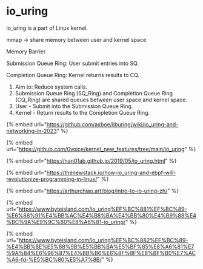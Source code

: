# io\_uring

io\_uring is a part of Linux kernel.

mmap -> share memory between user and kernel space

Memory Barrier

Submission Queue Ring: User submit entries into SQ.

Completion Queue Ring: Kernel returns results to CQ.

1. Aim to: Reduce system calls.
2. Submission Queue Ring (SQ\_Ring) and Completion Queue Ring (CQ\_Ring) are shared queues between user space and kernel space.
3. User - Submit into the Submission Queue Ring.
4. Kernel - Return results to the Completion Queue Ring.

{% embed url="https://github.com/axboe/liburing/wiki/io_uring-and-networking-in-2023" %}

{% embed url="https://github.com/0voice/kernel_new_features/tree/main/io_uring" %}

{% embed url="https://nan01ab.github.io/2019/05/io_uring.html" %}

{% embed url="https://thenewstack.io/how-io_uring-and-ebpf-will-revolutionize-programming-in-linux/" %}

{% embed url="https://arthurchiao.art/blog/intro-to-io-uring-zh/" %}

{% embed url="https://www.byteisland.com/io_uring%EF%BC%881%EF%BC%89-%E6%88%91%E4%BB%AC%E4%B8%BA%E4%BB%80%E4%B9%88%E4%BC%9A%E9%9C%80%E8%A6%81-io_uring/" %}

{% embed url="https://www.byteisland.com/io_uring%EF%BC%882%EF%BC%89-%E4%BB%8E%E5%88%9B%E5%BB%BA%E5%BF%85%E8%A6%81%E7%9A%84%E6%96%87%E4%BB%B6%E6%8F%8F%E8%BF%B0%E7%AC%A6-fd-%E5%BC%80%E5%A7%8B/" %}
